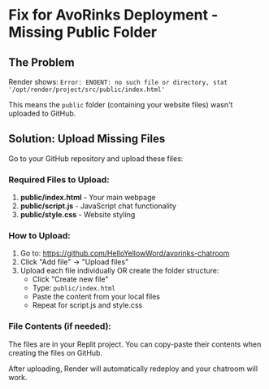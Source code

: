 # Fix for AvoRinks Deployment - Missing Public Folder

## The Problem
Render shows: `Error: ENOENT: no such file or directory, stat '/opt/render/project/src/public/index.html'`

This means the `public` folder (containing your website files) wasn't uploaded to GitHub.

## Solution: Upload Missing Files

Go to your GitHub repository and upload these files:

### Required Files to Upload:

1. **public/index.html** - Your main webpage
2. **public/script.js** - JavaScript chat functionality  
3. **public/style.css** - Website styling

### How to Upload:

1. Go to: https://github.com/HelloYellowWord/avorinks-chatroom
2. Click "Add file" → "Upload files"
3. Upload each file individually OR create the folder structure:
   - Click "Create new file"
   - Type: `public/index.html`
   - Paste the content from your local files
   - Repeat for script.js and style.css

### File Contents (if needed):

The files are in your Replit project. You can copy-paste their contents when creating the files on GitHub.

After uploading, Render will automatically redeploy and your chatroom will work.